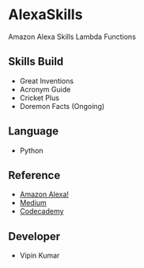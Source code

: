 
# AlexaSkills
Amazon Alexa Skills Lambda Functions

## Skills Build
- Great Inventions
- Acronym Guide
- Cricket Plus 
- Doremon Facts (Ongoing) 

## Language
- Python

## Reference
- [Amazon Alexa!](alexa.amazon.com)
- [Medium](www.medium.com)
- [Codecademy](www.codecademy.com)

## Developer
- Vipin Kumar 


